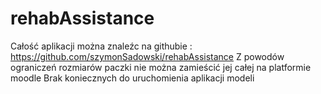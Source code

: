 # rehabAssistance
Całość aplikacji można znaleźc na githubie : https://github.com/szymonSadowski/rehabAssistance
Z powodów ograniczeń rozmiarów paczki nie można zamieścić jej całej na platformie moodle
Brak koniecznych do uruchomienia aplikacji modeli